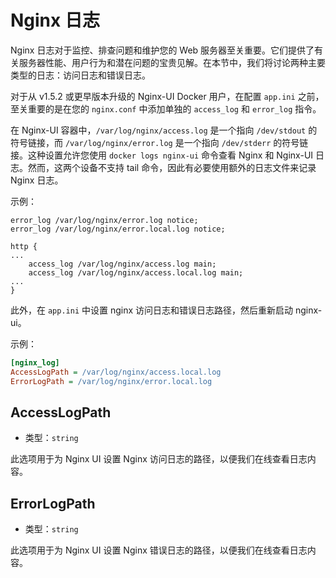 # Nginx 日志

Nginx 日志对于监控、排查问题和维护您的 Web 服务器至关重要。它们提供了有关服务器性能、用户行为和潜在问题的宝贵见解。在本节中，我们将讨论两种主要类型的日志：访问日志和错误日志。

对于从 v1.5.2 或更早版本升级的 Nginx-UI Docker 用户，在配置 `app.ini` 之前，至关重要的是在您的 `nginx.conf`
中添加单独的 `access_log` 和 `error_log` 指令。

在 Nginx-UI 容器中，`/var/log/nginx/access.log` 是一个指向 `/dev/stdout` 的符号链接，而 `/var/log/nginx/error.log`
是一个指向 `/dev/stderr` 的符号链接。这种设置允许您使用 `docker logs nginx-ui` 命令查看 Nginx 和 Nginx-UI 日志。然而，这两个设备不支持
tail 命令，因此有必要使用额外的日志文件来记录 Nginx 日志。

示例：

```nginx
error_log /var/log/nginx/error.log notice;
error_log /var/log/nginx/error.local.log notice;

http {
...
    access_log /var/log/nginx/access.log main;
    access_log /var/log/nginx/access.local.log main;
...
}
```

此外，在 `app.ini` 中设置 nginx 访问日志和错误日志路径，然后重新启动 nginx-ui。

示例：

```ini
[nginx_log]
AccessLogPath = /var/log/nginx/access.local.log
ErrorLogPath = /var/log/nginx/error.local.log
```

## AccessLogPath

- 类型：`string`

此选项用于为 Nginx UI 设置 Nginx 访问日志的路径，以便我们在线查看日志内容。

## ErrorLogPath

- 类型：`string`

此选项用于为 Nginx UI 设置 Nginx 错误日志的路径，以便我们在线查看日志内容。
